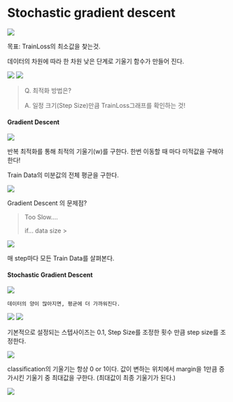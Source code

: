 # Stochastic gradient descent

<img src=./image/roadmap.png>


목표: TrainLoss의 최소값을 찾는것.

데이터의 차원에 따라 한 차원 낮은 단계로 기울기 함수가 만들어 진다.

<img src=./image/trainLoss0.png>


<img src=./image/trainLoss.png>


> Q. 최적화 방법은? 
> 
>  A. 일정 크기(Step Size)만큼 TrainLoss그래프를 확인하는 것! 

#### Gradient Descent

<img src=./image/GD.png>
 
반복 최적화를 통해 최적의 기울기(w)를 구한다.
한번 이동할 때 마다 미적값을 구해야 한다!

Train Data의 미분값의 전체 평균을 구한다.

<img src=./image/gradientSol.png>


Gradient Descent 의 문제점?
> Too Slow....
> 
> if... data size > 

<img src=./image/ele.png>

매 step마다 모든 Train Data를 살펴본다.

#### Stochastic Gradient Descent

<img src=./image/bird.png>

```
데이터의 양이 많아지면, 평균에 더 가까워진다.
```

<img src=./image/SGD_GD.png>


<img src=./image/stepsize.png>

기본적으로 설정되는 스텝사이즈는 0.1,
Step Size를 조정한 횟수 만큼 step size를 조정한다.

<img src=./image/zeroone.png>


classification의 기울기는 항상 0 or 1이다.
값이 변하는 위치에서 margin을 1만큼 증가시킨 기울기 중 최대값을 구한다. (최대값이 최종 기울기가 된다.)

<img src=./image/HingeLoss.png>


<!--stackedit_data:
eyJoaXN0b3J5IjpbMTcwMzI3NDE3OCwtNDgzNzEzMTkzLC0xOT
M2MTI0NTc1XX0=
-->